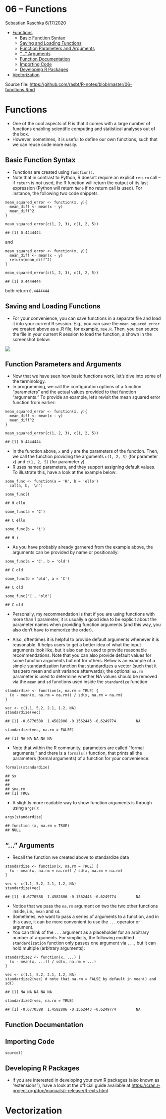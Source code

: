 06 – Functions
================
Sebastian Raschka
6/17/2020

-   [Functions](#functions)
    -   [Basic Function Syntax](#basic-function-syntax)
    -   [Saving and Loading Functions](#saving-and-loading-functions)
    -   [Function Parameters and
        Arguments](#function-parameters-and-arguments)
    -   [“…” Arguments](#arguments)
    -   [Function Documentation](#function-documentation)
    -   [Importing Code](#importing-code)
    -   [Developing R Packages](#developing-r-packages)
-   [Vectorization](#vectorization)

Source file:
<a href="https://github.com/rasbt/R-notes/blob/master/06-functions.Rmd" class="uri">https://github.com/rasbt/R-notes/blob/master/06-functions.Rmd</a>

Functions
=========

-   One of the cool aspects of R is that it comes with a large number of
    functions enabling scientific computing and statistical analyses out
    of the box.
-   However, sometimes, it is useful to define our own functions, such
    that we can reuse code more easily.

Basic Function Syntax
---------------------

-   Functions are created using `function()`.
-   Note that in contrast to Python, R doesn’t require an explicit
    `return` call – if `return` is not used, the R function will return
    the output of its last expression (Python will return `None` if no
    return call is used). For instance, the following two code snippets

<!-- -->

    mean_squared_error <- function(x, y){
      mean_diff <- mean(x - y)
      mean_diff^2
    }

    mean_squared_error(c(1, 2, 3), c(1, 2, 5))

    ## [1] 0.4444444

and

    mean_squared_error <- function(x, y){
      mean_diff <- mean(x - y)
      return(mean_diff^2)
    }

    mean_squared_error(c(1, 2, 3), c(1, 2, 5))

    ## [1] 0.4444444

both return `0.4444444`

Saving and Loading Functions
----------------------------

-   For your convenience, you can save functions in a separate file and
    load it into your current R session. E.g., you can save the
    `mean_squared_error` we created above as a .R file, for example,
    `mse.R`. Then, you can source the file in your current R session to
    load the function, a shown in the screenshot below:

![](images/04/load-func.png)

Function Parameters and Arguments
---------------------------------

-   Now that we have seen how basic functions work, let’s dive into some
    of the terminology.
-   In programming, we call the configuration options of a function
    “parameters” and the actual values provided to that function
    “arguments.” To provide an example, let’s revisit the mean squared
    error function from earlier:

<!-- -->

    mean_squared_error <- function(x, y){
      mean_diff <- mean(x - y)
      mean_diff^2
    }

    mean_squared_error(c(1, 2, 3), c(1, 2, 5))

    ## [1] 0.4444444

-   In the function above, `x` and `y` are the parameters of the
    function. Then, we call the function providing the arguments
    `c(1, 2, 3)` (for parameter `x`) and `c(1, 2, 5)` (for parameter
    `y`).
-   R uses named parameters, and they support assigning default values.
    To illustrate this, have a look at the example below:

<!-- -->

    some_func <- function(a = 'H', b = 'ello')
      cat(a, b, '\n')

    some_func()

    ## H ello

    some_func(a = 'C')

    ## C ello

    some_func(b = 'i')

    ## H i

-   As you have probably already garnered from the example above, the
    arguments can be provided by name or positionally:

<!-- -->

    some_func(a = 'C', b = 'old')

    ## C old

    some_func(b = 'old', a = 'C')

    ## C old

    some_func('C', 'old')

    ## C old

-   Personally, my recommendation is that if you are using functions
    with more than 1 parameter, it is usually a good idea to be explicit
    about the parameter names when providing function arguments (and
    this way, you also don’t have to memorize the order).

-   Also, oftentimes it is helpful to provide default arguments whenever
    it is reasonable. It helps users to get a better idea of what the
    input arguments look like, but it also can be used to provide
    reasonable recommendations. Note that you can also provide default
    values for some function arguments but not for others. Below is an
    example of a simple standardization function that standardizes a
    vector (such that it has zero mean and unit variance afterwards);
    the optional `na.rm` parameter is used to determine whether NA
    values should be removed via the `mean` and `sd` functions used
    inside the `standardize` function:

<!-- -->

    standardize <- function(x, na.rm = TRUE) {
      (x - mean(x, na.rm = na.rm)) / sd(x, na.rm = na.rm)
    }

    vec <- c(1.1, 5.2, 2.1, 1.2, NA)
    standardize(vec)

    ## [1] -0.6770588  1.4582806 -0.1562443 -0.6249774         NA

    standardize(vec, na.rm = FALSE)

    ## [1] NA NA NA NA NA

-   Note that within the R community, parameters are called “formal
    arguments,” and there is a `formals()` function, that prints all the
    parameters (formal arguments) of a function for your convenience:

<!-- -->

    formals(standardize)

    ## $x
    ## 
    ## 
    ## $na.rm
    ## [1] TRUE

-   A slightly more readable way to show function arguments is through
    using `args()`:

<!-- -->

    args(standardize)

    ## function (x, na.rm = TRUE) 
    ## NULL

“…” Arguments
-------------

-   Recall the function we created above to standardize data

<!-- -->

    standardize <- function(x, na.rm = TRUE) {
      (x - mean(x, na.rm = na.rm)) / sd(x, na.rm = na.rm)
    }

    vec <- c(1.1, 5.2, 2.1, 1.2, NA)
    standardize(vec)

    ## [1] -0.6770588  1.4582806 -0.1562443 -0.6249774         NA

-   Notice that we pass the `na.rm` argument on two the two other
    functions inside, i.e., `mean` and `sd`.
-   Sometimes, we want to pass a series of arguments to a function, and
    in this case, it can be more convenient to use the `...` operator or
    argument.
-   You can think of the `...` argument as a placeholder for an
    arbitrary number of arguments. For simplicity, the following
    modified `standardization` function only passes one argument via
    `...`, but it can hold multiple (arbitrary arguments):

<!-- -->

    standardize2 <- function(x, ...) {
      (x - mean(x, ...)) / sd(x, na.rm = ...)
    }

    vec <- c(1.1, 5.2, 2.1, 1.2, NA)
    standardize2(vec) # note that na.rm = FALSE by default in mean() and sd()

    ## [1] NA NA NA NA NA

    standardize2(vec, na.rm = TRUE)

    ## [1] -0.6770588  1.4582806 -0.1562443 -0.6249774         NA

Function Documentation
----------------------

Importing Code
--------------

`source()`

Developing R Packages
---------------------

-   If you are interested in developing your own R packages (also known
    as “extensions”), have a look at the official guide available at
    <https://cran.r-project.org/doc/manuals/r-release/R-exts.html>.

Vectorization
=============
